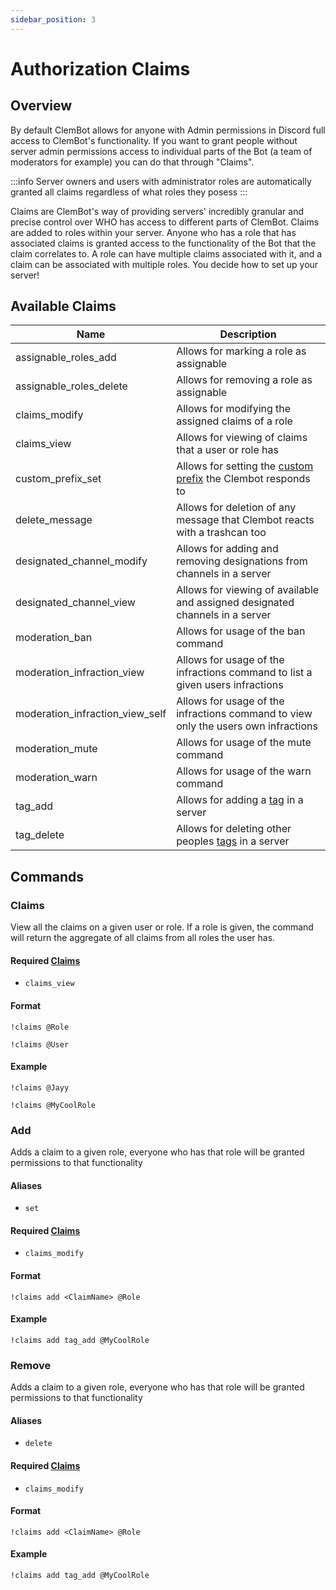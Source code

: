 ```yaml
---
sidebar_position: 3
---
```


# Authorization Claims

## Overview
By default ClemBot allows for anyone with Admin permissions in Discord full access to ClemBot's functionality. If you want to grant people without server admin permissions access to individual parts of the Bot (a team of moderators for example) you can do that through "Claims".

:::info
Server owners and users with administrator roles are automatically granted all claims regardless of what roles they posess
:::

Claims are ClemBot's way of providing servers' incredibly granular and precise control over WHO has access to different parts of ClemBot. Claims are added to roles within your server. Anyone who has a role that has associated claims is granted access to the functionality of the Bot that the claim correlates to. A role can have multiple claims associated with it, and a claim can be associated with multiple roles. You decide how to set up your server!

## Available Claims
| Name                            | Description                                                                        |
|---------------------------------|------------------------------------------------------------------------------------|
| assignable_roles_add            | Allows for marking a role as assignable                                            |
| assignable_roles_delete         | Allows for removing a role as assignable                                           |
| claims_modify                   | Allows for modifying the assigned claims of a role                                 |
| claims_view                     | Allows for viewing of claims that a user or role has                               |
| custom_prefix_set               | Allows for setting the [custom prefix](./CustomPrefix.md) the Clembot responds to     |
| delete_message                  | Allows for deletion of any message that Clembot reacts with a trashcan too         |
| designated_channel_modify       | Allows for adding and removing designations from channels in a server              |
| designated_channel_view         | Allows for viewing of available and assigned designated channels in a server       |
| moderation_ban                  | Allows for usage of the ban command                                                |
| moderation_infraction_view      | Allows for usage of the infractions command to list a given users infractions      |
| moderation_infraction_view_self | Allows for usage of the infractions command to view only the users own infractions |
| moderation_mute                 | Allows for usage of the mute command                                               |
| moderation_warn                 | Allows for usage of the warn command                                               |
| tag_add                         | Allows for adding a [tag](./Tags.md) in a server                                   |
| tag_delete                      | Allows for deleting other peoples [tags](./Tags.md) in a server                    |

## Commands

### Claims
View all the claims on a given user or role. If a role is given, the command will return the aggregate of all claims from all roles the user has.

#### Required [Claims](./Claims.md)
* `claims_view`

#### Format
```
!claims @Role
```

```
!claims @User
```
#### Example

```
!claims @Jayy
```

```
!claims @MyCoolRole
```

### Add 
Adds a claim to a given role, everyone who has that role will be granted permissions to that functionality

#### Aliases
* `set`

#### Required [Claims](./Claims.md)
* `claims_modify`

#### Format

```
!claims add <ClaimName> @Role
```
#### Example

```
!claims add tag_add @MyCoolRole
```

### Remove 
Adds a claim to a given role, everyone who has that role will be granted permissions to that functionality

#### Aliases
* `delete`

#### Required [Claims](./Claims.md)
* `claims_modify`

#### Format

```
!claims add <ClaimName> @Role
```
#### Example

```
!claims add tag_add @MyCoolRole
```